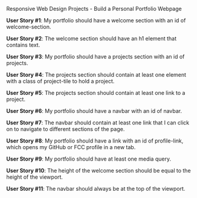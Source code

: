 Responsive Web Design Projects - Build a Personal Portfolio Webpage

**User Story #1**: My portfolio should have a welcome section with an id of welcome-section.

**User Story #2**: The welcome section should have an h1 element that contains text.

**User Story #3**: My portfolio should have a projects section with an id of projects.

**User Story #4**: The projects section should contain at least one element with a class of project-tile to hold a project.

**User Story #5**: The projects section should contain at least one link to a project.

**User Story #6**: My portfolio should have a navbar with an id of navbar.

**User Story #7**: The navbar should contain at least one link that I can click on to navigate to different sections of the page.

**User Story #8**: My portfolio should have a link with an id of profile-link, which opens my GitHub or FCC profile in a new tab.

**User Story #9**: My portfolio should have at least one media query.

**User Story #10**: The height of the welcome section should be equal to the height of the viewport.

**User Story #11**: The navbar should always be at the top of the viewport.
